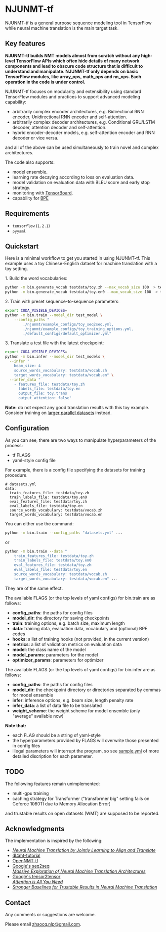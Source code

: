 # NJUNMT-tf

NJUNMT-tf is a general purpose sequence modeling tool in TensorFlow while neural machine translation is the main target task.


## Key features

**NJUNMT-tf builds NMT models almost from scratch without any high-level TensorFlow APIs which often hide details of many network components and lead to obscure code structure that is difficult to understand and manipulate. NJUNMT-tf only depends on basic TensorFlow modules, like array_ops, math_ops and nn_ops. Each operation in the code is under control.** </br>

NJUNMT-tf focuses on modularity and extensibility using standard TensorFlow modules and practices to support advanced modeling capability:

- arbitrarily complex encoder architectures, e.g. Bidirectional RNN encoder, Unidirectional RNN encoder and self-attention.
- arbitrarily complex decoder architectures, e.g. Conditional GRU/LSTM decoder, attention decoder and self-attention.
- hybrid encoder-decoder models, e.g. self-attention encoder and RNN decoder or vice versa.

and all of the above can be used simultaneously to train novel and complex architectures.

The code also supports:

- model ensemble.
- learning rate decaying according to loss on evaluation data.
- model validation on evaluation data with BLEU score and early stop strategy.
- monitoring with [TensorBoard](https://www.tensorflow.org/get_started/summaries_and_tensorboard).
- capability for [BPE](https://github.com/rsennrich/subword-nmt)


## Requirements

- `tensorflow` (`1.2.1`)
- `pyyaml`


## Quickstart

Here is a minimal workflow to get you started in using NJUNMT-tf. This example uses a toy Chinese-English dataset for machine translation with a toy setting.

1\. Build the word vocabularies:

``` bash
python -m bin.generate_vocab testdata/toy.zh --max_vocab_size 100  > testdata/vocab.zh
python -m bin.generate_vocab testdata/toy.en0 --max_vocab_size 100  > testdata/vocab.en
```

2\. Train with preset sequence-to-sequence parameters:
``` bash
export CUDA_VISIBLE_DEVICES=
python -m bin.train --model_dir test_model \
    --config_paths "
        ./njunmt/example_configs/toy_seq2seq.yml,
        ./njunmt/example_configs/toy_training_options.yml,
        ./default_configs/default_optimizer.yml"
```

3\. Translate a test file with the latest checkpoint:
``` bash
export CUDA_VISIBLE_DEVICES=
python -m bin.infer --model_dir test_models \
  --infer "
    beam_size: 4
    source_words_vocabulary: testdata/vocab.zh
    target_words_vocabulary: testdata/vocab.en" \
  --infer_data "
    - features_file: testdata/toy.zh
      labels_file: testdata/toy.en
      output_file: toy.trans
      output_attention: false"
```

**Note:** do not expect any good translation results with this toy example. Consider training on [larger parallel datasets](http://www.statmt.org/wmt16/translation-task.html) instead.

## Configuration

As you can see, there are two ways to manipulate hyperparameters of the process:

- tf FLAGS
- yaml-style config file

For example, there is a config file specifying the datasets for training procedure.
```
# datasets.yml
data:
  train_features_file: testdata/toy.zh
  train_labels_file: testdata/toy.en0
  eval_features_file: testdata/toy.zh
  eval_labels_file: testdata/toy.en
  source_words_vocabulary: testdata/vocab.zh
  target_words_vocabulary: testdata/vocab.en
```

You can either use the command:
``` bash
python -m bin.train --config_paths "datasets.yml" ...
```
or
``` bash
python -m bin.train --data "
    train_features_file: testdata/toy.zh
    train_labels_file: testdata/toy.en0
    eval_features_file: testdata/toy.zh
    eval_labels_file: testdata/toy.en
    source_words_vocabulary: testdata/vocab.zh
    target_words_vocabulary: testdata/vocab.en" ...
```
They are of the same effect.

The available FLAGS (or the top levels of yaml configs) for bin.train are as follows:
- **config_paths**: the paths for config files
- **model_dir**: the directory for saving checkpoints
- **train**: training options, e.g. batch size, maximum length
- **data**: training data, evaluation data, vocabulary and (optional) BPE codes
- **hooks**: a list of training hooks (not provided, in the current version)
- **metrics**: a list of validation metrics on evaluation data
- **model**: the class name of the model
- **model_params**: parameters for the model
- **optimizer_params**: parameters for optimizer

The available FLAGS (or the top levels of yaml configs) for bin.infer are as follows:
- **config_paths**: the paths for config files
- **model_dir**: the checkpoint directory or directories separated by commas for model ensemble
- **infer**: inference options, e.g. beam size, length penalty rate
- **infer_data**: a list of data file to be translated
- **weight_scheme**: the weight scheme for model ensemble (only "average" available now)

**Note that:**
- each FLAG should be a string of yaml-style
- the hyperparameters provided by FLAGS will overwrite those presented in config files
- illegal parameters will interrupt the program, so see [sample.yml](https://github.com/zhaocq-nlp/NJUNMT-tf/blob/master/njunmt/example_configs/sample.yml) of more detailed discription for each parameter.


## TODO

The following features remain unimplemented:

- multi-gpu training
- caching strategy for Transformer ("transformer big" setting fails on Geforce 1080TI due to Memory Allocation Error)

and trustable results on open datasets (WMT) are supposed to be reported.


## Acknowledgments

The implementation is inspired by the following:
- *[Neural Machine Translation by Jointly Learning to Align and Translate](https://arxiv.org/abs/1409.0473)*
- [dl4mt-tutorial](https://github.com/nyu-dl/dl4mt-tutorial)
- [OpenNMT-tf](https://github.com/OpenNMT/OpenNMT-tf)
- [Google's seq2seq](https://github.com/google/seq2seq) </br>
*[Massive Exploration of Neural Machine Translation Architectures](https://arxiv.org/abs/1703.03906)*
- [Google's tensor2tensor](https://github.com/tensorflow/tensor2tensor) </br>
*[Attention is All You Need](https://arxiv.org/abs/1706.03762)*
- *[Stronger Baselines for Trustable Results in Neural Machine Translation](http://www.aclweb.org/anthology/W17-3203.pdf)*

## Contact

Any comments or suggestions are welcome.

Please email [zhaocq.nlp@gmail.com](mailto:zhaocq.nlp@gmail.com).

